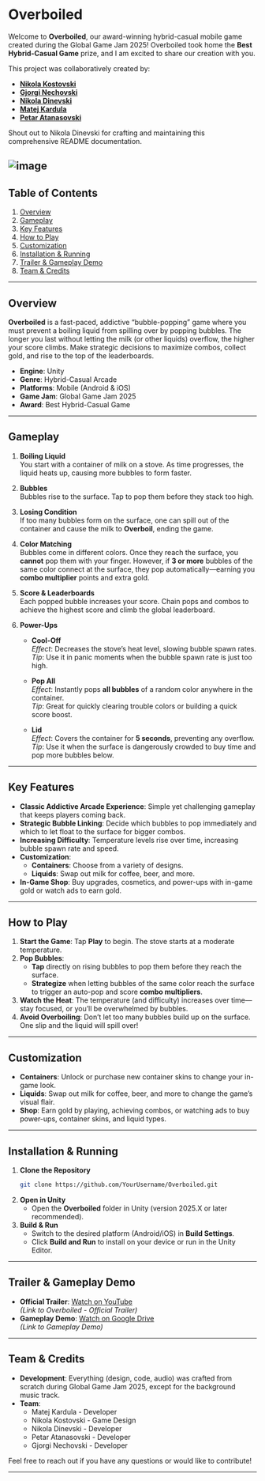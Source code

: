 # Overboiled

Welcome to **Overboiled**, our award-winning hybrid-casual mobile game created during the Global Game Jam 2025! Overboiled took home the **Best Hybrid-Casual Game** prize, and I am excited to share our creation with you.

This project was collaboratively created by:

- **[Nikola Kostovski](https://www.linkedin.com/in/nikola-kostovski-64b232176)**
- **[Gjorgi Nechovski](https://www.linkedin.com/in/gjorgi-nechovski-b498b2275/)**
- **[Nikola Dinevski](https://github.com/ndinevski)**
- **[Matej Kardula](https://github.com/mateycardula/)**
- **[Petar Atanasovski](https://github.com/AtanasovskiPetar)**

Shout out to Nikola Dinevski for crafting and maintaining this comprehensive README documentation.

## ![image](https://github.com/user-attachments/assets/97582921-6573-4f9c-af7e-c665ecc61997)

## Table of Contents

1. [Overview](#overview)
2. [Gameplay](#gameplay)
3. [Key Features](#key-features)
4. [How to Play](#how-to-play)
5. [Customization](#customization)
6. [Installation & Running](#installation--running)
7. [Trailer & Gameplay Demo](#trailer--gameplay-demo)
8. [Team & Credits](#team--credits)

---

## Overview

**Overboiled** is a fast-paced, addictive “bubble-popping” game where you must prevent a boiling liquid from spilling over by popping bubbles. The longer you last without letting the milk (or other liquids) overflow, the higher your score climbs. Make strategic decisions to maximize combos, collect gold, and rise to the top of the leaderboards.

- **Engine**: Unity
- **Genre**: Hybrid-Casual Arcade
- **Platforms**: Mobile (Android & iOS)
- **Game Jam**: Global Game Jam 2025
- **Award**: Best Hybrid-Casual Game

---

## Gameplay

1. **Boiling Liquid**  
   You start with a container of milk on a stove. As time progresses, the liquid heats up, causing more bubbles to form faster.

2. **Bubbles**  
   Bubbles rise to the surface. Tap to pop them before they stack too high.

3. **Losing Condition**  
   If too many bubbles form on the surface, one can spill out of the container and cause the milk to **Overboil**, ending the game.

4. **Color Matching**  
   Bubbles come in different colors. Once they reach the surface, you **cannot** pop them with your finger. However, if **3 or more** bubbles of the same color connect at the surface, they pop automatically—earning you **combo multiplier** points and extra gold.

5. **Score & Leaderboards**  
   Each popped bubble increases your score. Chain pops and combos to achieve the highest score and climb the global leaderboard.

6. **Power-Ups**

   - **Cool-Off**  
     _Effect_: Decreases the stove’s heat level, slowing bubble spawn rates.  
     _Tip_: Use it in panic moments when the bubble spawn rate is just too high.

   - **Pop All**  
     _Effect_: Instantly pops **all bubbles** of a random color anywhere in the container.  
     _Tip_: Great for quickly clearing trouble colors or building a quick score boost.

   - **Lid**  
     _Effect_: Covers the container for **5 seconds**, preventing any overflow.  
     _Tip_: Use it when the surface is dangerously crowded to buy time and pop more bubbles below.

---

## Key Features

- **Classic Addictive Arcade Experience**: Simple yet challenging gameplay that keeps players coming back.
- **Strategic Bubble Linking**: Decide which bubbles to pop immediately and which to let float to the surface for bigger combos.
- **Increasing Difficulty**: Temperature levels rise over time, increasing bubble spawn rate and speed.
- **Customization**:
  - **Containers**: Choose from a variety of designs.
  - **Liquids**: Swap out milk for coffee, beer, and more.
- **In-Game Shop**: Buy upgrades, cosmetics, and power-ups with in-game gold or watch ads to earn gold.

---

## How to Play

1. **Start the Game**: Tap **Play** to begin. The stove starts at a moderate temperature.
2. **Pop Bubbles**:
   - **Tap** directly on rising bubbles to pop them before they reach the surface.
   - **Strategize** when letting bubbles of the same color reach the surface to trigger an auto-pop and score **combo multipliers**.
3. **Watch the Heat**: The temperature (and difficulty) increases over time—stay focused, or you’ll be overwhelmed by bubbles.
4. **Avoid Overboiling**: Don’t let too many bubbles build up on the surface. One slip and the liquid will spill over!

---

## Customization

- **Containers**: Unlock or purchase new container skins to change your in-game look.
- **Liquids**: Swap out milk for coffee, beer, and more to change the game’s visual flair.
- **Shop**: Earn gold by playing, achieving combos, or watching ads to buy power-ups, container skins, and liquid types.

---

## Installation & Running

1. **Clone the Repository**
   ```bash
   git clone https://github.com/YourUsername/Overboiled.git
   ```
2. **Open in Unity**
   - Open the **Overboiled** folder in Unity (version 2025.X or later recommended).
3. **Build & Run**
   - Switch to the desired platform (Android/iOS) in **Build Settings**.
   - Click **Build and Run** to install on your device or run in the Unity Editor.

---

## Trailer & Gameplay Demo

- **Official Trailer**: [Watch on YouTube](https://www.youtube.com/watch?v=pR22L91rNJI)  
  _(Link to Overboiled - Official Trailer)_
- **Gameplay Demo**: [Watch on Google Drive](https://drive.google.com/file/d/1aJhbwNyj-8Y_cnIaCrV67MMKfBsK8zNw/view?usp=sharing)  
  _(Link to Gameplay Demo)_

---

## Team & Credits

- **Development**: Everything (design, code, audio) was crafted from scratch during Global Game Jam 2025, except for the background music track.
- **Team**:
  - Matej Kardula - Developer
  - Nikola Kostovski - Game Design
  - Nikola Dinevski - Developer
  - Petar Atanasovski - Developer
  - Gjorgi Nechovski - Developer

Feel free to reach out if you have any questions or would like to contribute!

---
